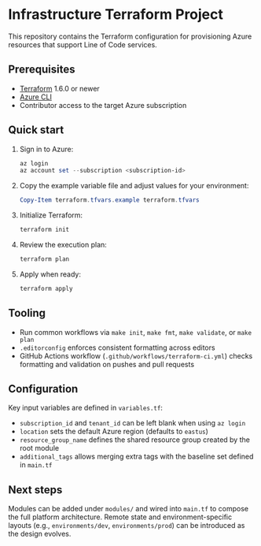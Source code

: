 # Infrastructure Terraform Project

This repository contains the Terraform configuration for provisioning Azure resources that support Line of Code services.

## Prerequisites

- [Terraform](https://developer.hashicorp.com/terraform/downloads) 1.6.0 or newer
- [Azure CLI](https://learn.microsoft.com/cli/azure/install-azure-cli)
- Contributor access to the target Azure subscription

## Quick start

1. Sign in to Azure:
   ```powershell
   az login
   az account set --subscription <subscription-id>
   ```
2. Copy the example variable file and adjust values for your environment:
   ```powershell
   Copy-Item terraform.tfvars.example terraform.tfvars
   ```
3. Initialize Terraform:
   ```powershell
   terraform init
   ```
4. Review the execution plan:
   ```powershell
   terraform plan
   ```
5. Apply when ready:
   ```powershell
   terraform apply
   ```

## Tooling

- Run common workflows via `make init`, `make fmt`, `make validate`, or `make plan`
- `.editorconfig` enforces consistent formatting across editors
- GitHub Actions workflow (`.github/workflows/terraform-ci.yml`) checks formatting and validation on pushes and pull requests

## Configuration

Key input variables are defined in `variables.tf`:

- `subscription_id` and `tenant_id` can be left blank when using `az login`
- `location` sets the default Azure region (defaults to `eastus`)
- `resource_group_name` defines the shared resource group created by the root module
- `additional_tags` allows merging extra tags with the baseline set defined in `main.tf`

## Next steps

Modules can be added under `modules/` and wired into `main.tf` to compose the full platform architecture. Remote state and environment-specific layouts (e.g., `environments/dev`, `environments/prod`) can be introduced as the design evolves.
